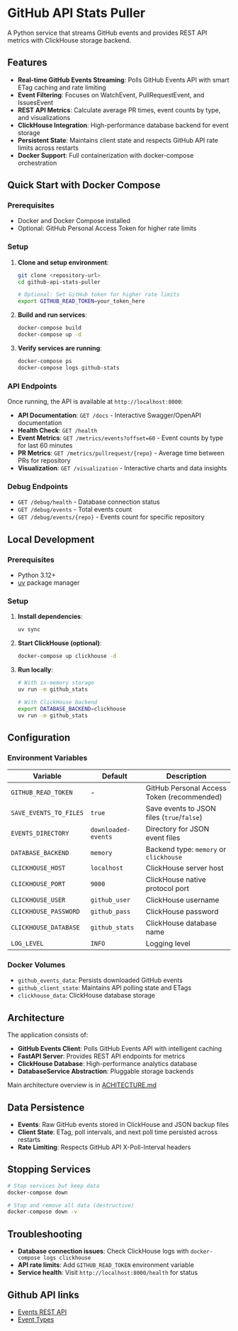 # GitHub API Stats Puller

A Python service that streams GitHub events and provides REST API metrics with ClickHouse storage backend.

## Features

- **Real-time GitHub Events Streaming**: Polls GitHub Events API with smart ETag caching and rate limiting
- **Event Filtering**: Focuses on WatchEvent, PullRequestEvent, and IssuesEvent
- **REST API Metrics**: Calculate average PR times, event counts by type, and visualizations  
- **ClickHouse Integration**: High-performance database backend for event storage
- **Persistent State**: Maintains client state and respects GitHub API rate limits across restarts
- **Docker Support**: Full containerization with docker-compose orchestration

## Quick Start with Docker Compose

### Prerequisites

- Docker and Docker Compose installed
- Optional: GitHub Personal Access Token for higher rate limits

### Setup

1. **Clone and setup environment**:

   ```bash
   git clone <repository-url>
   cd github-api-stats-puller
   
   # Optional: Set GitHub token for higher rate limits
   export GITHUB_READ_TOKEN=your_token_here
   ```

2. **Build and run services**:

   ```bash
   docker-compose build
   docker-compose up -d
   ```

3. **Verify services are running**:

   ```bash
   docker-compose ps
   docker-compose logs github-stats
   ```

### API Endpoints

Once running, the API is available at `http://localhost:8000`:

- **API Documentation**: `GET /docs` - Interactive Swagger/OpenAPI documentation
- **Health Check**: `GET /health`
- **Event Metrics**: `GET /metrics/events?offset=60` - Event counts by type for last 60 minutes
- **PR Metrics**: `GET /metrics/pullrequest/{repo}` - Average time between PRs for repository
- **Visualization**: `GET /visualization` - Interactive charts and data insights

### Debug Endpoints

- `GET /debug/health` - Database connection status
- `GET /debug/events` - Total events count 
- `GET /debug/events/{repo}` - Events count for specific repository

## Local Development

### Prerequisites

- Python 3.12+
- [uv](https://docs.astral.sh/uv/) package manager

### Setup

1. **Install dependencies**:
   ```bash
   uv sync
   ```

2. **Start ClickHouse (optional)**:
   ```bash
   docker-compose up clickhouse -d
   ```

3. **Run locally**:
   ```bash
   # With in-memory storage
   uv run -m github_stats
   
   # With ClickHouse backend
   export DATABASE_BACKEND=clickhouse
   uv run -m github_stats
   ```

## Configuration

### Environment Variables

| Variable              | Default           | Description                                |
|-----------------------|-------------------|--------------------------------------------|
| `GITHUB_READ_TOKEN`   | -                 | GitHub Personal Access Token (recommended) |
| `SAVE_EVENTS_TO_FILES`| `true`            | Save events to JSON files (`true`/`false`) |
| `EVENTS_DIRECTORY`    | `downloaded-events` | Directory for JSON event files           |
| `DATABASE_BACKEND`    | `memory`          | Backend type: `memory` or `clickhouse`     |
| `CLICKHOUSE_HOST`     | `localhost`       | ClickHouse server host                     |
| `CLICKHOUSE_PORT`     | `9000`            | ClickHouse native protocol port            |
| `CLICKHOUSE_USER`     | `github_user`     | ClickHouse username                        |
| `CLICKHOUSE_PASSWORD` | `github_pass`     | ClickHouse password                        |
| `CLICKHOUSE_DATABASE` | `github_stats`    | ClickHouse database name                   |
| `LOG_LEVEL`           | `INFO`            | Logging level                              |

### Docker Volumes

- `github_events_data`: Persists downloaded GitHub events
- `github_client_state`: Maintains API polling state and ETags
- `clickhouse_data`: ClickHouse database storage

## Architecture

The application consists of:

- **GitHub Events Client**: Polls GitHub Events API with intelligent caching
- **FastAPI Server**: Provides REST API endpoints for metrics
- **ClickHouse Database**: High-performance analytics database
- **DatabaseService Abstraction**: Pluggable storage backends

Main architecture overview is in [ACHITECTURE.md](/ARCHITECTURE.md)

## Data Persistence

- **Events**: Raw GitHub events stored in ClickHouse and JSON backup files
- **Client State**: ETag, poll intervals, and next poll time persisted across restarts
- **Rate Limiting**: Respects GitHub API X-Poll-Interval headers

## Stopping Services

```bash
# Stop services but keep data
docker-compose down

# Stop and remove all data (destructive)
docker-compose down -v
```

## Troubleshooting

- **Database connection issues**: Check ClickHouse logs with `docker-compose logs clickhouse`
- **API rate limits**: Add `GITHUB_READ_TOKEN` environment variable
- **Service health**: Visit `http://localhost:8000/health` for status


## Github API links

- [Events REST API](https://docs.github.com/en/rest/activity/events?apiVersion=2022-11-28)
- [Event Types](https://docs.github.com/en/rest/using-the-rest-api/github-event-types?apiVersion=2022-11-28)
